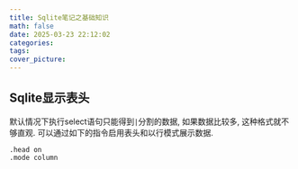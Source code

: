 ```yaml
---
title: Sqlite笔记之基础知识
math: false
date: 2025-03-23 22:12:02
categories:
tags:
cover_picture:
---
```


Sqlite显示表头
-----------------

默认情况下执行select语句只能得到`|`分割的数据, 如果数据比较多, 这种格式就不够直观. 可以通过如下的指令启用表头和以行模式展示数据.

```
.head on
.mode column
```